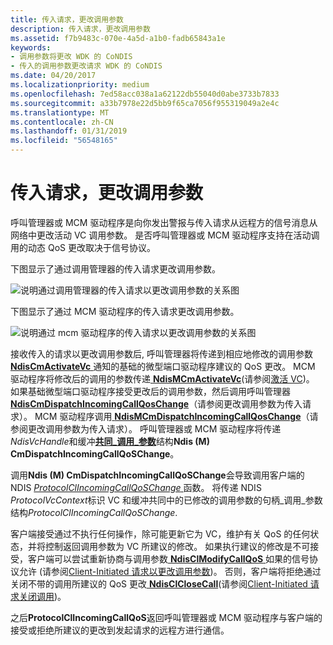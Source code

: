 ```yaml
---
title: 传入请求，更改调用参数
description: 传入请求，更改调用参数
ms.assetid: f7b9483c-070e-4a5d-a1b0-fadb65843a1e
keywords:
- 调用参数将更改 WDK 的 CoNDIS
- 传入的调用参数更改请求 WDK 的 CoNDIS
ms.date: 04/20/2017
ms.localizationpriority: medium
ms.openlocfilehash: 7ed58acc038a1a62122db55040d0abe3733b7833
ms.sourcegitcommit: a33b7978e22d5bb9f65ca7056f955319049a2e4c
ms.translationtype: MT
ms.contentlocale: zh-CN
ms.lasthandoff: 01/31/2019
ms.locfileid: "56548165"
---
```

# <a name="incoming-request-to-change-call-parameters"></a>传入请求，更改调用参数





呼叫管理器或 MCM 驱动程序是向你发出警报与传入请求从远程方的信号消息从网络中更改活动 VC 调用参数。 是否呼叫管理器或 MCM 驱动程序支持在活动调用的动态 QoS 更改取决于信号协议。

下图显示了通过调用管理器的传入请求更改调用参数。

![说明通过调用管理器的传入请求以更改调用参数的关系图](images/cm-16.png)

下图显示了通过 MCM 驱动程序的传入请求更改调用参数。

![说明通过 mcm 驱动程序的传入请求以更改调用参数的关系图](images/fig1-16.png)

接收传入的请求以更改调用参数后, 呼叫管理器将传递到相应地修改的调用参数[ **NdisCmActivateVc** ](https://msdn.microsoft.com/library/windows/hardware/ff561649)通知的基础的微型端口驱动程序建议的 QoS 更改。 MCM 驱动程序将修改后的调用的参数传递[ **NdisMCmActivateVc**](https://msdn.microsoft.com/library/windows/hardware/ff562792)(请参阅[激活 VC](activating-a-vc.md))。 如果基础微型端口驱动程序接受更改后的调用参数，然后调用呼叫管理器[ **NdisCmDispatchIncomingCallQosChange**](https://msdn.microsoft.com/library/windows/hardware/ff561668)（请参阅更改调用参数为传入请求）。 MCM 驱动程序调用[ **NdisMCmDispatchIncomingCallQosChange**](https://msdn.microsoft.com/library/windows/hardware/ff563540)（请参阅更改调用参数为传入请求）。 呼叫管理器或 MCM 驱动程序将传递*NdisVcHandle*和缓冲[**共同\_调用\_参数**](https://msdn.microsoft.com/library/windows/hardware/ff545384)结构**Ndis (M) CmDispatchIncomingCallQoSChange**。

调用**Ndis (M) CmDispatchIncomingCallQoSChange**会导致调用客户端的 NDIS [ *ProtocolClIncomingCallQoSChange* ](https://msdn.microsoft.com/library/windows/hardware/ff570229)函数。 将传递 NDIS *ProtocolVcContext*标识 VC 和缓冲共同中的已修改的调用参数的句柄\_调用\_参数结构*ProtocolClIncomingCallQoSChange*.

客户端接受通过不执行任何操作，除可能更新它为 VC，维护有关 QoS 的任何状态，并将控制返回调用参数为 VC 所建议的修改。 如果执行建议的修改是不可接受，客户端可以尝试重新协商与调用参数[ **NdisClModifyCallQoS** ](https://msdn.microsoft.com/library/windows/hardware/ff561636)如果的信号协议允许 (请参阅[Client-Initiated 请求以更改调用参数](client-initiated-request-to-change-call-parameters.md))。 否则，客户端将拒绝通过关闭不带的调用所建议的 QoS 更改[ **NdisClCloseCall**](https://msdn.microsoft.com/library/windows/hardware/ff561627)(请参阅[Client-Initiated 请求关闭调用](client-initiated-request-to-close-a-call.md))。

之后**ProtocolClIncomingCallQoS**返回呼叫管理器或 MCM 驱动程序与客户端的接受或拒绝所建议的更改到发起请求的远程方进行通信。

 

 





